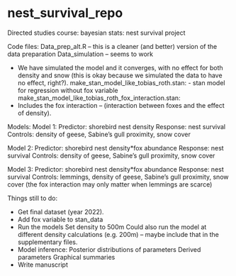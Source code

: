 # nest_survival_repo
Directed studies course: bayesian stats: nest survival project


Code files:
Data_prep_alt.R – this is a cleaner (and better) version of the data preparation
Data_simulation – seems to work
-	We have simulated the model and it converges, with no effect for both density and snow (this is okay because we simulated the data to have no effect, right?). 
make_stan_model_like_tobias_roth.stan: - stan model for regression without fox variable
make_stan_model_like_tobias_roth_fox_interaction.stan:
-	Includes the fox interaction – (interaction between foxes and the effect of density).



Models:
Model 1:
Predictor: shorebird nest density
Response: nest survival
Controls: density of geese, Sabine’s gull proximity, snow cover

Model 2:
Predictor: shorebird nest density*fox abundance
Response: nest survival
Controls: density of geese, Sabine’s gull proximity, snow cover

Model 3:
Predictor: shorebird nest density*fox abundance
Response: nest survival
Controls: lemmings, density of geese, Sabine’s gull proximity, snow cover
(the fox interaction may only matter when lemmings are scarce)



Things still to do:
-	Get final dataset (year 2022). 
-	Add fox variable to stan_data
-	Run the models
  Set density to 500m
  Could also run the model at different density calculations (e.g. 200m) – maybe include that in the supplementary files. 
-	Model inference:
  Posterior distributions of parameters
  Derived parameters
  Graphical summaries
-	Write manuscript




